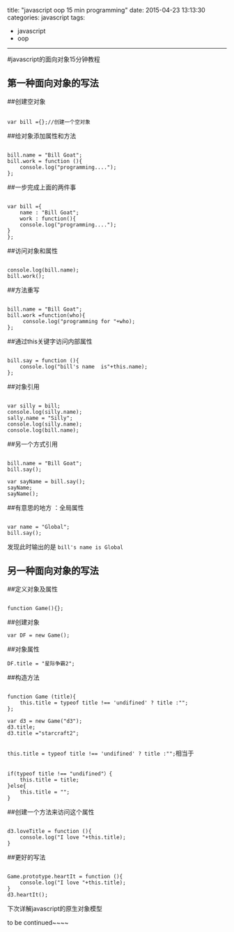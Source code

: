 title: "javascript oop 15 min programming"
date: 2015-04-23 13:13:30
categories: javascript
tags:

- javascript
- oop

---
#javascript的面向对象15分钟教程

第一种面向对象的写法
--

##创建空对象

```

var bill ={};//创建一个空对象

```

##给对象添加属性和方法

```

bill.name = "Bill Goat";
bill.work = function (){
    console.log("programming....");
};

```
##一步完成上面的两件事

```

var bill ={
    name : "Bill Goat";
    work : function(){
    console.log("programming....");
}
};

```
##访问对象和属性

```

console.log(bill.name);
bill.work();

```

##方法重写

```

bill.name = "Bill Goat";
bill.work =function(who){
     console.log("programming for "+who);
};

```
##通过this关键字访问内部属性

```

bill.say = function (){
    console.log("bill's name  is"+this.name);
};

```

##对象引用
```

var silly = bill;
console.log(silly.name);
sally.name = "Silly";
console.log(silly.name);
console.log(bill.name);

```

##另一个方式引用
```

bill.name = "Bill Goat";
bill.say();

var sayName = bill.say();
sayName;
sayName();

```
##有意思的地方 ：全局属性
```

var name = "Global";
bill.say();

```

发现此时输出的是
`bill's name is Global`

另一种面向对象的写法
--

##定义对象及属性

```

function Game(){};

```

##创建对象

```
var DF = new Game();

```
##对象属性

```
DF.title = "星际争霸2";

```
##构造方法

```

function Game (title){
	this.title = typeof title !== 'undifined' ? title :"";
};

var d3 = new Game("d3");
d3.title;
d3.title ="starcraft2";


```

`this.title = typeof title !== 'undifined' ? title :"";`相当于

```

if(typeof title !== "undifined"）{
	this.title = title;
}else{
	this.title = "";
}

```

##创建一个方法来访问这个属性
```

d3.loveTitle = function (){
	console.log("I love "+this.title);
}

```
##更好的写法

```

Game.prototype.heartIt = function (){
	console.log("I love "+this.title);
}
d3.heartIt();

```

下次详解javascript的原生对象模型

to be continued~~~~